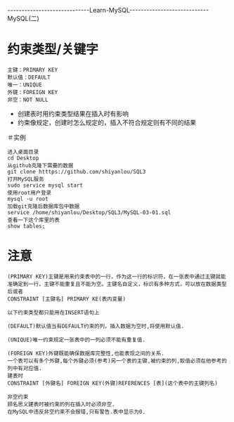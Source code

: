 -----------------------------Learn-MySQL----------------------------
MySQL(二)
# 约束类型/关键字

```
主键：PRIMARY KEY
默认值：DEFAULT
唯一：UNIQUE
外键：FOREIGN KEY
非空：NOT NULL
```
- 创建表时用约束类型结果在插入时有影响
- 约束像规定，创建时怎么规定的，插入不符合规定则有不同的结果

＃实例

```
进入桌面目录
cd Desktop
从github克隆下需要的数据
git clone htttps://github.com/shiyanlou/SQL3
打开MySQL服务
sudo service mysql start
使用root用户登录
mysql -u root
加载git克隆后数据库包中数据
service /home/shiyanlou/Desktop/SQL3/MySQL-03-01.sql
查看一下这个库里的表
show tables;
```
# 注意
```
(PRIMARY KEY)主键是用来约束表中的一行，作为这一行的标识符，在一张表中通过主键就能准确定到一行，主键不能重复且不能为空。主键名自定义，标识有多种方式，可以放在数据类型后或者
CONSTRAINT [主键名] PRIMARY KE(表内变量)

以下约束类型都只能用在INSERT语句上

(DEFAULT)默认值当有DEFAULT约束的列，插入数据为空时,将使用默认值.

(UNIQUE)唯一约束规定一张表中的一列必须不能有重复值.

(FOREIGN KEY)外键既能确保数据库完整性,也能表现之间的关系.
一个表可以有多个外键,每个外键必须(参考)另一个表的主键,被约束的列,取值必须在他参考的列中有对应值.
建表时
CONSTRAINT [外键名] FOREIGN KEY(外键)REFERENCES [表](这个表中的主键列名)

非空约束
顾名思义建表时被约束的列在插入时必须非空.
在MySQL中违反非空约束不会报错,只有警告.表中显示为0.
```
